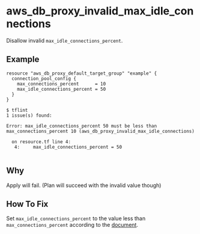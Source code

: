 # aws_db_proxy_invalid_max_idle_connections

Disallow invalid `max_idle_connections_percent`.

## Example

```hcl
resource "aws_db_proxy_default_target_group" "example" {
  connection_pool_config {
    max_connections_percent      = 10
    max_idle_connections_percent = 50
  }
}
```

```
$ tflint
1 issue(s) found:

Error: max_idle_connections_percent 50 must be less than max_connections_percent 10 (aws_db_proxy_invalid_max_idle_connections)

  on resource.tf line 4:
   4:     max_idle_connections_percent = 50
 
```

## Why

Apply will fail. (Plan will succeed with the invalid value though)

## How To Fix

Set `max_idle_connections_percent` to the value less than `max_connections_percent` according to the [document](https://docs.aws.amazon.com/AmazonRDS/latest/APIReference/API_ConnectionPoolConfiguration.html).
